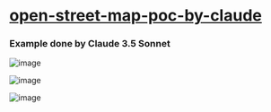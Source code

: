 # [open-street-map-poc-by-claude](https://github.com/UniBreakfast/open-street-map-poc-by-claude)

### Example done by Claude 3.5 Sonnet

![image](https://github.com/user-attachments/assets/9d4bbf3b-c1ef-48dd-8630-5ff877a7adba)

![image](https://github.com/user-attachments/assets/2b4c9805-1597-4116-8dfe-9d95a000a095)

![image](https://github.com/user-attachments/assets/82cb9d12-47c8-4330-8954-a5dfe06284b8)
